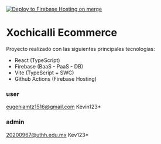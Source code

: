 [![Deploy to Firebase Hosting on merge](https://github.com/pulgueta/Sales-Dashboard/actions/workflows/firebase-hosting-merge.yml/badge.svg?branch=master)](https://github.com/pulgueta/Sales-Dashboard/actions/workflows/firebase-hosting-merge.yml)

# Xochicalli Ecommerce

Proyecto realizado con las siguientes principales tecnologías:

* React (TypeScript)
* Firebase (BaaS - PaaS - DB)
* Vite (TypeScript + SWC)
* Github Actions (Firebase Hosting)


### user 
eugeniamtz1516@gmail.com
Kevin123*

### admin
20200967@uthh.edu.mx
Kev123*